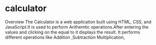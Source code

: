 # calculator #
Overview
The Calculator is a web application built using HTML, CSS, and JavaScript.It is used to perform Arithemtic operations.After entering the values and clicking on the equal to it displays the result. It performs different operations like Addition ,Subtraction Multiplication,
